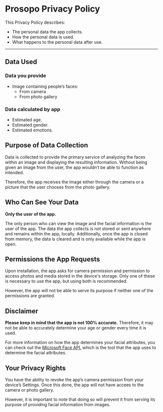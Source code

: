 # Prosopo Privacy Policy


This Privacy Policy describes: 
-	The personal data the app collects.
-	How the personal data is used.
-	What happens to the personal data after use.


-----

## Data Used
### Data you provide
-	Image containing people’s faces:
    - From camera
    - From photo gallery

### Data calculated by app
-	Estimated age.
-	Estimated gender.
-   Estimated emotions.


## Purpose of Data Collection
Data is collected to provide the primary service of analyzing the faces within an image and displaying the resulting information.
Without being given an image from the user, the app wouldn’t be able to function as intended. 

Therefore, the app receives the image either through the camera or a picture that the user chooses from the photo gallery.

## Who Can See Your Data
**Only the user of the app.**

The only person who can view the image and the facial information is the user of the app. The data the app collects is not stored or sent anywhere and remains within the app, locally. Additionally, once the app is closed from memory, the data is cleared and is only available while the app is open.

## Permissions the App Requests
Upon installation, the app asks for camera permission and permission to access photos and media stored in the device's storage. Only one of these is necessary to use the app, but using both is recommended.

However, the app will not be able to serve its purpose if neither one of the permissions are granted.

## Disclaimer
**Please keep in mind that the app is not 100% accurate.** Therefore, it may not be able to accurately determine your age or gender every time it is used.

For more information on how the app determines your facial attributes, you can check out the [Microsoft Face API.](https://azure.microsoft.com/en-us/services/cognitive-services/face/) which is the tool that the app uses to determine the facial attributes.

## Your Privacy Rights
You have the ability to revoke the app’s camera permission from your device’s Settings. Once this done, the app will not have accees to the camera or photo gallery. 

However, it is important to note that doing so will prevent it from serving its purpose of providing facial information from images.
